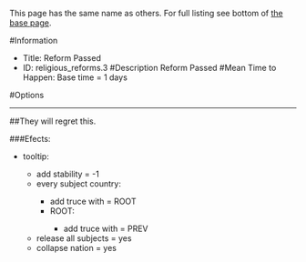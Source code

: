 This page has the same name as others. For full listing see bottom of [the base page](reform.md).

#Information
 - Title: Reform Passed
 - ID: religious_reforms.3
#Description
Reform Passed
#Mean Time to Happen:
Base time = 1 days

#Options

___
##They will regret this.

###Efects:<ul><li>tooltip:</li><ul><li>add stability = -1</li><li>every subject country:</li><ul><li>add truce with = ROOT</li><li>ROOT:</li><ul><li>add truce with = PREV</li></ul></ul><li>release all subjects = yes</li><li>collapse nation = yes</li></ul></ul>
